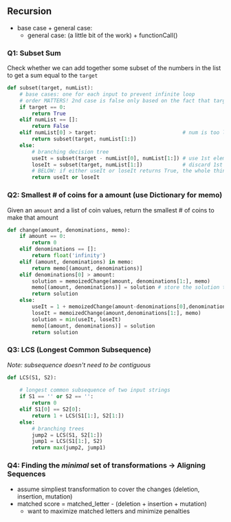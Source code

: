 ## Recursion
* base case + general case:
	* general case: (a little bit of the work) + functionCall()

### Q1: Subset Sum
Check whether we can add together some subset of the numbers in the list to get a sum equal to the `target`

```python
def subset(target, numList):
    # base cases: one for each input to prevent infinite loop
    # order MATTERS! 2nd case is false only based on the fact that target is non-zero
    if target == 0:
        return True
    elif numList == []:
        return False
    elif numList[0] > target:                            # num is too large, don't need it
        return subset(target, numList[1:])
    else:  
        # branching decision tree
        useIt = subset(target - numList[0], numList[1:]) # use 1st element
        loseIt = subset(target, numList[1:])             # discard 1st element 
        # BELOW: if either useIt or loseIt returns True, the whole thing returns True
        return useIt or loseIt
```

### Q2: Smallest # of coins for a amount (use Dictionary for memo)
Given an `amount` and a list of coin values, return the smallest # of coins to make that amount
```python
def change(amount, denominations, memo):
    if amount == 0:
        return 0 
    elif denominations == []:
        return float('infinity')
	elif (amount, denominations) in memo:
        return memo[(amount, denominations)]
    elif denominations[0] > amount:
        solution = memoizedChange(amount, denominations[1:], memo)
        memo[(amount, denominations)] = solution # store the solution to memo 
        return solution
    else:
        useIt = 1 + memoizedChange(amount-denominations[0],denominations, memo)
        loseIt = memoizedChange(amount,denominations[1:], memo)
        solution = min(useIt, loseIt)
        memo[(amount, denominations)] = solution
        return solution
```

### Q3: LCS (Longest Common Subsequence)
*Note: subsequence doesn't need to be contiguous*
```python
def LCS(S1, S2):
    
    # longest common subsequence of two input strings
    if S1 == '' or S2 == '':
        return 0
    elif S1[0] == S2[0]:
        return 1 + LCS(S1[1:], S2[1:])
    else: 
        # branching trees
        jump2 = LCS(S1, S2[1:])
        jump1 = LCS(S1[1:], S2)
        return max(jump2, jump1)
``` 


### Q4: Finding the _minimal_ set of transformations -> Aligning Sequences 
- assume simpliest transformation to cover the changes (deletion, insertion, mutation)
- matched score = matched_letter - (deletion + insertion + mutation)
	- want to maximize matched letters and minimize penalties 








